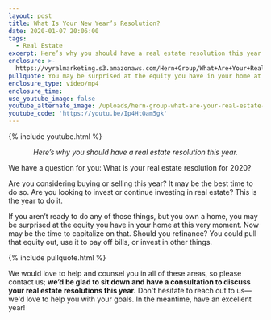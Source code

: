 ```yaml
---
layout: post
title: What Is Your New Year’s Resolution?
date: 2020-01-07 20:06:00
tags:
  - Real Estate
excerpt: Here’s why you should have a real estate resolution this year.
enclosure: >-
  https://vyralmarketing.s3.amazonaws.com/Hern+Group/What+Are+Your+Real+Estate+Resolutions_.mp4
pullquote: You may be surprised at the equity you have in your home at this very moment.
enclosure_type: video/mp4
enclosure_time:
use_youtube_image: false
youtube_alternate_image: /uploads/hern-group-what-are-your-real-estate-resolutions-youtube.jpg
youtube_code: 'https://youtu.be/Ip4HtOam5gk'
---
```


{% include youtube.html %}

<p style="text-align: center;"><em>Here’s why you should have a real estate resolution this year.</em></p>

We have a question for you: What is your real estate resolution for 2020?&nbsp;

Are you considering buying or selling this year? It may be the best time to do so. Are you looking to invest or continue investing in real estate? This is the year to do it.&nbsp;

If you aren’t ready to do any of those things, but you own a home, you may be surprised at the equity you have in your home at this very moment. Now may be the time to capitalize on that. Should you refinance? You could pull that equity out, use it to pay off bills, or invest in other things.&nbsp;

{% include pullquote.html %}

We would love to help and counsel you in all of these areas, so please contact us; **we’d be glad to sit down and have a consultation to discuss your real estate resolutions this year.** Don't hesitate to reach out to us—we'd love to help you with your goals. In the meantime, have an excellent year\!